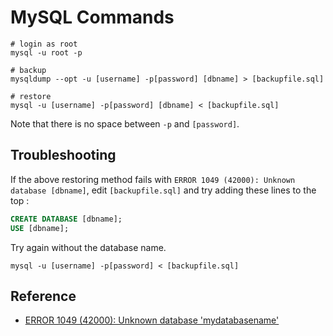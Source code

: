 # MySQL Commands
```shell
# login as root
mysql -u root -p

# backup
mysqldump --opt -u [username] -p[password] [dbname] > [backupfile.sql]

# restore
mysql -u [username] -p[password] [dbname] < [backupfile.sql]
```
Note that there is no space between `-p` and `[password]`.

## Troubleshooting
If the above restoring method fails with `ERROR 1049 (42000): Unknown database [dbname]`, edit `[backupfile.sql]` and try adding these lines to the top :
```sql
CREATE DATABASE [dbname];
USE [dbname];
```
Try again without the database name.
```shell
mysql -u [username] -p[password] < [backupfile.sql]
```

## Reference
- [ERROR 1049 (42000): Unknown database 'mydatabasename'](http://stackoverflow.com/questions/19678769/error-1049-42000-unknown-database-mydatabasename)